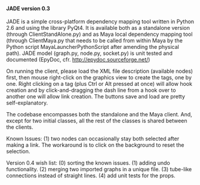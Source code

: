 #### JADE version 0.3


JADE is a simple cross-platform dependency mapping tool written in Python 2.6 and using the library PyQt4.
It is available both as a standalone version (through ClientStandAlone.py) and as Maya local dependency mapping tool
(through ClientMaya.py that needs to be called from within Maya by the Python script MayaLauncherPythonScript after
amending the physical path). JADE model (graph.py, node.py, socket.py) is unit tested and documented (EpyDoc,
cfr. http://epydoc.sourceforge.net/)

On running the client, please load the XML file description (available nodes) first, then mouse right-click
on the graphics view to create the tags, one by one. Right clicking on a tag (plus Ctrl or Alt pressed at once)
will allow hook creation and by click-and-dragging the dash line from a hook over to another one will allow link creation.
The buttons save and load are pretty self-explanatory.

The codebase encompasses both the standalone and the Maya client. And, except for two initial classes, all the rest of the
classes is shared between the clients.




Known Issues:
(1) two nodes can occasionally stay both selected after making a link. The workaround is to click on the background
to reset the selection.


Version 0.4 wish list:
(0) sorting the known issues.
(1) adding undo functionality.
(2) merging two imported graphs in a unique file.
(3) tube-like connections instead of straight lines.
(4) add unit tests for the props.



